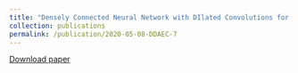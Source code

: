 ```yaml
---
title: "Densely Connected Neural Network with DIlated Convolutions for Real-Time Speech Enhancement in the Time Domain"
collection: publications
permalink: /publication/2020-05-08-DDAEC-7
---
```

[Download paper](http://ashutosh620.github.io/files/DDAEC_ICASSP_2020.pdf)
